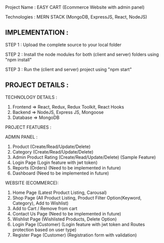 Project Name : EASY CART (Ecommerce Website with admin panel)

Technologies : MERN STACK (MongoDB, ExpressJS, React, NodeJS)

IMPLEMENTATION :
---------------------------------------------------

STEP 1 : Upload the complete source to your local folder

STEP 2 : Install the node modules for both (client and server) folders using "npm install"

STEP 3 : Run the (client and server) project using "npm start"


PROJECT DETAILS :
----------------------------------------------------

TECHNOLOGY DETAILS :

1. Frontend => React, Redux, Redux Toolkit, React Hooks
2. Backend => NodeJS, Express JS, Mongoose
3. Database => MongoDB

PROJECT FEATURES :

ADMIN PANEL :

1. Product (Create/Read/Update/Delete)
2. Category (Create/Read/Update/Delete)
3. Admin Product Rating (Create/Read/Update/Delete) (Sample Feature)
4. Login Page (Login feature with jwt token)
5. Reports (Orders) (Need to be implemented in future)
6. Dashboard (Need to be implemented in future)

WEBSITE (ECOMMERCE): 

1. Home Page (Latest Product Listing, Carousal)
2. Shop Page (All Product Listing, Product Filter Option(Keyword, Category), Add to Wishlist)
3. Add to Cart / Remove from cart
4. Contact Us Page (Need to be implemented in future)
5. Wishlist Page (Wishlisted Products, Delete Option)
6. Login Page (Customer) (Login feature with jwt token and Routes protection based on user type)
7. Register Page (Customer) (Registration form with validation) 
